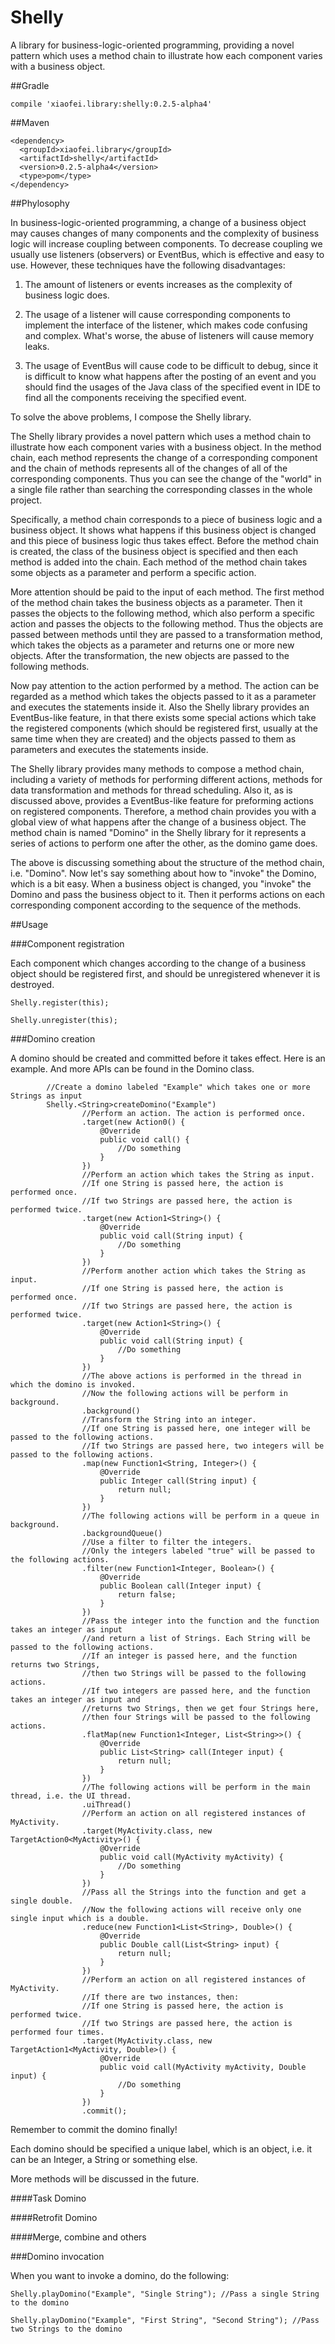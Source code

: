 # Shelly

A library for business-logic-oriented programming, providing a novel pattern which uses a method
chain to illustrate how each component varies with a business object.

##Gradle

```
compile 'xiaofei.library:shelly:0.2.5-alpha4'
```

##Maven

```
<dependency>
  <groupId>xiaofei.library</groupId>
  <artifactId>shelly</artifactId>
  <version>0.2.5-alpha4</version>
  <type>pom</type>
</dependency>
```

##Phylosophy

In business-logic-oriented programming, a change of a business object may causes changes of many
components and the complexity of business logic will increase coupling between components.
To decrease coupling we usually use listeners (observers) or EventBus, which is effective and easy
to use. However, these techniques have the following disadvantages:

1. The amount of listeners or events increases as the complexity of business logic does.

2. The usage of a listener will cause corresponding components to implement the interface of the
listener, which makes code confusing and complex. What's worse, the abuse of listeners will cause
memory leaks.

3. The usage of EventBus will cause code to be difficult to debug, since it is difficult to know
what happens after the posting of an event and you should find the usages of the Java class of the
specified event in IDE to find all the components receiving the specified event.

To solve the above problems, I compose the Shelly library.

The Shelly library provides a novel pattern which uses a method chain to illustrate how each
component varies with a business object. In the method chain, each method represents the change of
a corresponding component and the chain of methods represents all of the changes of all of the
corresponding components. Thus you can see the change of the "world" in a single file rather than
searching the corresponding classes in the whole project.

Specifically, a method chain corresponds to a piece of business logic and a business object. It shows
what happens if this business object is changed and this piece of business logic thus takes effect.
Before the method chain is created, the class of the business object is specified and then each method
is added into the chain. Each method of the method chain takes some objects as a parameter and perform
a specific action.

More attention should be paid to the input of each method. The first method of the method chain
takes the business objects as a parameter. Then it passes the objects to the following method, which
also perform a specific action and passes the objects to the following method. Thus the objects are passed
between methods until they are passed to a transformation method, which takes the objects as a parameter
and returns one or more new objects. After the transformation, the new objects are passed to the
following methods.

Now pay attention to the action performed by a method. The action can be regarded as a method which
takes the objects passed to it as a parameter and executes the statements inside it. Also the Shelly
library provides an EventBus-like feature, in that there exists some special actions which take the
registered components (which should be registered first, usually at the same time when they are
created) and the objects passed to them as parameters and executes the statements inside.

The Shelly library provides many methods to compose a method chain, including a variety of methods
for performing different actions, methods for data transformation and methods for thread scheduling.
Also it, as is discussed above, provides a EventBus-like feature for preforming actions on registered
components. Therefore, a method chain provides you with a global view of what happens after the
change of a business object. The method chain is named "Domino" in the Shelly library for it represents
a series of actions to perform one after the other, as the domino game does.

The above is discussing something about the structure of the method chain, i.e. "Domino".
Now let's say something about how to "invoke" the Domino, which is a bit easy.
When a business object is changed, you "invoke" the Domino and pass the business object to it.
Then it performs actions on each corresponding component according to the sequence of the methods.

##Usage

###Component registration

Each component which changes according to the change of a business object should be registered first,
and should be unregistered whenever it is destroyed.

```
Shelly.register(this);
```

```
Shelly.unregister(this);
```

###Domino creation

A domino should be created and committed before it takes effect. Here is an example. And more APIs
can be found in the Domino class.

```
        //Create a domino labeled "Example" which takes one or more Strings as input
        Shelly.<String>createDomino("Example")
                //Perform an action. The action is performed once.
                .target(new Action0() {
                    @Override
                    public void call() {
                        //Do something
                    }
                })
                //Perform an action which takes the String as input.
                //If one String is passed here, the action is performed once.
                //If two Strings are passed here, the action is performed twice.
                .target(new Action1<String>() {
                    @Override
                    public void call(String input) {
                        //Do something
                    }
                })
                //Perform another action which takes the String as input.
                //If one String is passed here, the action is performed once.
                //If two Strings are passed here, the action is performed twice.
                .target(new Action1<String>() {
                    @Override
                    public void call(String input) {
                        //Do something
                    }
                })
                //The above actions is performed in the thread in which the domino is invoked.
                //Now the following actions will be perform in background.
                .background()
                //Transform the String into an integer.
                //If one String is passed here, one integer will be passed to the following actions.
                //If two Strings are passed here, two integers will be passed to the following actions.
                .map(new Function1<String, Integer>() {
                    @Override
                    public Integer call(String input) {
                        return null;
                    }
                })
                //The following actions will be perform in a queue in background.
                .backgroundQueue()
                //Use a filter to filter the integers.
                //Only the integers labeled "true" will be passed to the following actions.
                .filter(new Function1<Integer, Boolean>() {
                    @Override
                    public Boolean call(Integer input) {
                        return false;
                    }
                })
                //Pass the integer into the function and the function takes an integer as input
                //and return a list of Strings. Each String will be passed to the following actions.
                //If an integer is passed here, and the function returns two Strings,
                //then two Strings will be passed to the following actions.
                //If two integers are passed here, and the function takes an integer as input and
                //returns two Strings, then we get four Strings here,
                //then four Strings will be passed to the following actions.
                .flatMap(new Function1<Integer, List<String>>() {
                    @Override
                    public List<String> call(Integer input) {
                        return null;
                    }
                })
                //The following actions will be perform in the main thread, i.e. the UI thread.
                .uiThread()
                //Perform an action on all registered instances of MyActivity.
                .target(MyActivity.class, new TargetAction0<MyActivity>() {
                    @Override
                    public void call(MyActivity myActivity) {
                        //Do something
                    }
                })
                //Pass all the Strings into the function and get a single double.
                //Now the following actions will receive only one single input which is a double.
                .reduce(new Function1<List<String>, Double>() {
                    @Override
                    public Double call(List<String> input) {
                        return null;
                    }
                })
                //Perform an action on all registered instances of MyActivity.
                //If there are two instances, then:
                //If one String is passed here, the action is performed twice.
                //If two Strings are passed here, the action is performed four times.
                .target(MyActivity.class, new TargetAction1<MyActivity, Double>() {
                    @Override
                    public void call(MyActivity myActivity, Double input) {
                        //Do something
                    }
                })
                .commit();
```

Remember to commit the domino finally!

Each domino should be specified a unique label, which is an object, i.e. it can be an Integer, a
String or something else.

More methods will be discussed in the future.

####Task Domino

####Retrofit Domino

####Merge, combine and others

###Domino invocation

When you want to invoke a domino, do the following:

```
Shelly.playDomino("Example", "Single String"); //Pass a single String to the domino

Shelly.playDomino("Example", "First String", "Second String"); //Pass two Strings to the domino
```